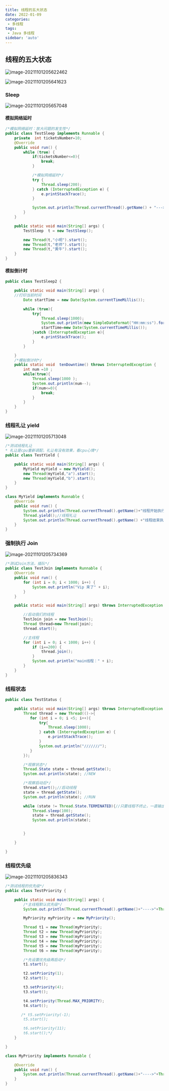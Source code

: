 ```yaml
---
title: 线程的五大状态
date: 2022-01-09
categories:
 - 多线程
tags:
 - Java 多线程
sidebar: 'auto'
---
```


## 线程的五大状态

![image-20211101205622462](http://yishenlaoban-img.test.upcdn.net/images/image-20211101205622462.png)

![image-20211101205641623](http://yishenlaoban-img.test.upcdn.net/images/image-20211101205641623.png)



### Sleep

![image-20211101205657048](http://yishenlaoban-img.test.upcdn.net/images/image-20211101205657048.png)



#### 模拟网络延时

```java
/*模拟网络延时：放大问题的发生性*/
public class TestSleep implements Runnable {
    private  int ticketsNumber=10;
    @Override
    public void run() {
        while (true) {
            if(ticketsNumber<=0){
                break;
            }

            /*模拟网络延时*/
            try {
                Thread.sleep(200);
            } catch (InterruptedException e) {
                e.printStackTrace();
            }

            System.out.println(Thread.currentThread().getName() + "--->拿到了第" + ticketsNumber-- + "票");
        }
    }

    public static void main(String[] args) {
        TestSleep  t = new TestSleep();

        new Thread(t,"小明").start();
        new Thread(t,"老师").start();
        new Thread(t,"黄牛").start();
    }
}
```

#### 模拟倒计时

```java
public class TestSleep2 {

    public static void main(String[] args) {
    //打印当前时间
        Date startTime = new Date(System.currentTimeMillis());

        while (true){
            try{
                Thread.sleep(1000);
                System.out.println(new SimpleDateFormat("HH:mm:ss").format(startTime));
                startTime=new Date(System.currentTimeMillis());
            }catch (InterruptedException e){
                e.printStackTrace();
            }
        }

    }
    /*模拟倒计时*/
    public static void  tenDowntime() throws InterruptedException {
        int num =10 ;
        while(true){
            Thread.sleep(1000 );
            System.out.println(num--);
            if(num<=0){
                break;
            }
        }
    }
}
```



### 线程礼让 yield

![image-20211101205713048](http://yishenlaoban-img.test.upcdn.net/images/image-20211101205713048.png)

```java
/*测试线程礼让
* 礼让是cpu重新调配，礼让有没有效果，看cpu心情*/
public class TestYield {

    public static void main(String[] args) {
        MyYield myYield = new MyYield();
        new Thread(myYield,"a").start();
        new Thread(myYield,"b").start();
    }
}

class MyYield implements Runnable {
    @Override
    public void run() {
        System.out.println(Thread.currentThread().getName()+"线程开始执行");
        Thread.yield();//线程礼让
        System.out.println(Thread.currentThread().getName() +"线程结束执行");
    }
}
```



### 强制执行 Join

![image-20211101205734369](http://yishenlaoban-img.test.upcdn.net/images/image-20211101205734369.png)

```java
/*测试Join方法，插队*/
public class TestJoin implements Runnable {
    @Override
    public void run() {
        for (int i = 0; i < 1000; i++) {
            System.out.println("Vip 来了" + i);
        }
    }

    public static void main(String[] args) throws InterruptedException {

        //启动我们的线程
        TestJoin join = new TestJoin();
        Thread thread=new Thread(join);
        thread.start();

        //主线程
        for (int i = 0; i < 1000; i++) {
            if (i==200) {
                thread.join();
            }
            System.out.println("main线程：" + i);
        }
    }
}
```



### 线程状态

```java
public class TestStatus {

    public static void main(String[] args) throws InterruptedException {
        Thread thread = new Thread(()->{
           for (int i = 0; i <5; i++){
               try{
                   Thread.sleep(1000);
               } catch (InterruptedException e) {
                   e.printStackTrace();
               }
               System.out.println("///////");
           }
        });

        /*观察状态*/
        Thread.State state = thread.getState();
        System.out.println(state); //NEW

        /*观察启动后*/
        thread.start();//启动线程
        state = thread.getState();
        System.out.println(state); //RUN

        while (state != Thread.State.TERMINATED){//只要线程不终止，一直输出状态
            Thread.sleep(100);
            state = thread.getState();
            System.out.println(state);


        }

    }

}
```



### 线程优先级

![image-20211101205836343](http://yishenlaoban-img.test.upcdn.net/images/image-20211101205836343.png)

 

```java
/*测试线程的优先级*/
public class TestPriority {

    public static void main(String[] args) {
        /*主线程默认优先级*/
        System.out.println(Thread.currentThread().getName()+"---->"+Thread.currentThread().getPriority());

        MyPriority myPriority = new MyPriority();

        Thread t1 = new Thread(myPriority);
        Thread t2 = new Thread(myPriority);
        Thread t3 = new Thread(myPriority);
        Thread t4 = new Thread(myPriority);
        Thread t5 = new Thread(myPriority);
        Thread t6 = new Thread(myPriority);

        /*先设置优先级再启动*/
        t1.start();

        t2.setPriority(1);
        t2.start();

        t3.setPriority(4);
        t3.start();

        t4.setPriority(Thread.MAX_PRIORITY);
        t4.start();

       /* t5.setPriority(-1);
        t5.start();

        t6.setPriority(11);
        t6.start();*/
    }

}

class MyPriority implements Runnable {

    @Override
    public void run() {
        System.out.println(Thread.currentThread().getName()+"---->"+Thread.currentThread().getPriority());
    }
}
```



